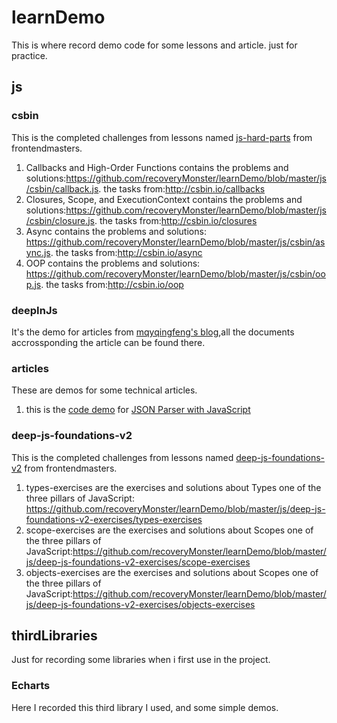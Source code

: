 # learnDemo
This is where record demo code for some lessons and article. just for practice.

## js

### csbin

This is the completed challenges from lessons named [js-hard-parts](https://frontendmasters.com/courses/javascript-hard-parts/) from frontendmasters.

1. Callbacks and High-Order Functions contains the problems and solutions:https://github.com/recoveryMonster/learnDemo/blob/master/js/csbin/callback.js. the tasks from:http://csbin.io/callbacks
2.  Closures, Scope, and ExecutionContext contains the problems and solutions:https://github.com/recoveryMonster/learnDemo/blob/master/js/csbin/closure.js. the tasks from:http://csbin.io/closures
3. Async contains the problems and solutions: https://github.com/recoveryMonster/learnDemo/blob/master/js/csbin/async.js. the tasks from:http://csbin.io/async
4. OOP contains the problems and solutions: https://github.com/recoveryMonster/learnDemo/blob/master/js/csbin/oop.js. the tasks from:http://csbin.io/oop

### deepInJs

It's the demo for articles from [mqyqingfeng's blog](https://github.com/mqyqingfeng/Blog),all the documents accrossponding the article can be found there.

### articles

These are demos for some technical articles.

1. this is the [code demo](https://github.com/recoveryMonster/learnDemo/blob/master/js/articles/json-parser) for [JSON Parser with JavaScript](https://lihautan.com/json-parser-with-javascript/)

### deep-js-foundations-v2

This is the completed challenges from lessons named [deep-js-foundations-v2]( https://frontendmasters.com/courses/deep-javascript-v3 )  from frontendmasters.

1. types-exercises are the exercises and solutions about Types one of the three pillars of JavaScript: https://github.com/recoveryMonster/learnDemo/blob/master/js/deep-js-foundations-v2-exercises/types-exercises
2. scope-exercises are the exercises and solutions about Scopes one of the three pillars of JavaScript:https://github.com/recoveryMonster/learnDemo/blob/master/js/deep-js-foundations-v2-exercises/scope-exercises
3. objects-exercises are the exercises and solutions about Scopes one of the three pillars of JavaScript:https://github.com/recoveryMonster/learnDemo/blob/master/js/deep-js-foundations-v2-exercises/objects-exercises

## thirdLibraries

Just for recording some libraries when i first use in the project.

### Echarts

Here I recorded this third library I used, and some simple demos.